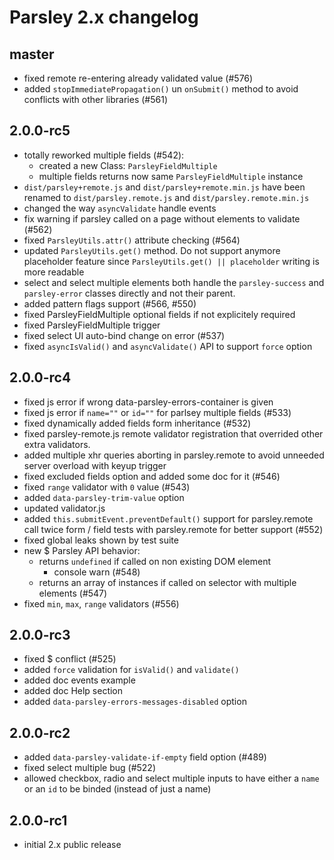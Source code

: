 # Parsley 2.x changelog

## master

  - fixed remote re-entering already validated value (#576)
  - added `stopImmediatePropagation()` un `onSubmit()` method to avoid conflicts
    with other libraries (#561)

## 2.0.0-rc5

  - totally reworked multiple fields (#542):
    - created a new Class: `ParsleyFieldMultiple`
    - multiple fields returns now same `ParsleyFieldMultiple` instance
  - `dist/parsley+remote.js` and `dist/parsley+remote.min.js` have been renamed
    to `dist/parsley.remote.js` and `dist/parsley.remote.min.js`
  - changed the way `asyncValidate` handle events
  - fix warning if parsley called on a page without elements to validate (#562)
  - fixed `ParsleyUtils.attr()` attribute checking (#564)
  - updated `ParsleyUtils.get()` method. Do not support anymore placeholder
    feature since `ParsleyUtils.get() || placeholder` writing is more readable
  - select and select multiple elements both handle the `parsley-success` and
    `parsley-error` classes directly and not their parent.
  - added pattern flags support (#566, #550)
  - fixed ParsleyFieldMultiple optional fields if not explicitely required
  - fixed ParsleyFieldMultiple trigger
  - fixed select UI auto-bind change on error (#537)
  - fixed `asyncIsValid()` and `asyncValidate()` API to support `force` option

## 2.0.0-rc4

  - fixed js error if wrong data-parsley-errors-container is given
  - fixed js error if `name=""` or `id=""` for parlsey multiple fields (#533)
  - fixed dynamically added fields form inheritance (#532)
  - fixed parsley-remote.js remote validator registration that overrided
    other extra validators.
  - added multiple xhr queries aborting in parsley.remote to avoid unneeded
    server overload with keyup trigger
  - fixed excluded fields option and added some doc for it (#546)
  - fixed `range` validator with `0` value (#543)
  - added `data-parsley-trim-value` option
  - updated validator.js
  - added `this.submitEvent.preventDefault()` support for parsley.remote
    call twice form / field tests with parsley.remote for better support (#552)
  - fixed global leaks shown by test suite
  - new $ Parsley API behavior:
    - returns `undefined` if called on non existing DOM element
      + console warn (#548)
    - returns an array of instances if called on selector with multiple
      elements (#547)
  - fixed `min`, `max`, `range` validators (#556)

## 2.0.0-rc3

  - fixed $ conflict (#525)
  - added `force` validation for `isValid()` and `validate()`
  - added doc events example
  - added doc Help section
  - added `data-parsley-errors-messages-disabled` option

## 2.0.0-rc2

  - added `data-parsley-validate-if-empty` field option (#489)
  - fixed select multiple bug (#522)
  - allowed checkbox, radio and select multiple inputs to have either a `name`
    or an `id` to be binded (instead of just a name)

## 2.0.0-rc1

  - initial 2.x public release
